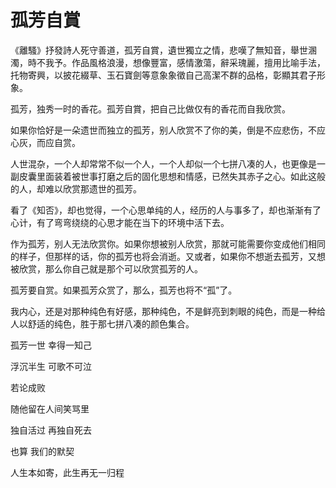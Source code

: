# 孤芳自賞

《離騷》抒發詩人死守善道，孤芳自賞，遺世獨立之情，悲嘆了無知音，舉世溷濁，時不我予。作品風格浪漫，想像豐富，感情激蕩，辭采瑰麗，擅用比喻手法，托物寄興，以披花綴草、玉石寶劍等意象象徵自己高潔不群的品格，彰顯其君子形象。

孤芳，独秀一时的香花。孤芳自賞，把自己比做仅有的香花而自我欣赏。

如果你恰好是一朵遗世而独立的孤芳，别人欣赏不了你的美，倒是不应悲伤，不应心灰，而应自赏。

人世混杂，一个人却常常不似一个人，一个人却似一个七拼八凑的人，也更像是一副皮囊里面装着被世事打磨之后的固化思想和情感，已然失其赤子之心。如此这般的人，却难以欣赏那遗世的孤芳。

看了《知否》，却也觉得，一个心思单纯的人，经历的人与事多了，却也渐渐有了心计，有了弯弯绕绕的心思才能在当下的环境中活下去。

作为孤芳，别人无法欣赏你。如果你想被别人欣赏，那就可能需要你变成他们相同的样子，但那样的话，你的孤芳也将会消逝。又或者，如果你不想逝去孤芳，又想被欣赏，那么你自己就是那个可以欣赏孤芳的人。

孤芳要自赏。如果孤芳众赏了，那么，孤芳也将不“孤”了。

我内心，还是对那种纯色有好感，那种纯色，不是鲜亮到刺眼的纯色，而是一种给人以舒适的纯色，胜于那七拼八凑的颜色集合。

孤芳一世 幸得一知己

浮沉半生 可歌不可泣

若论成败

随他留在人间笑骂里

独自活过 再独自死去

也算 我们的默契

人生本如寄，此生再无一归程
